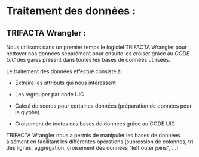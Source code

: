 # Traitement des données : 


## TRIFACTA Wrangler :

Nous utilisons dans un premier temps le logiciel TRIFACTA Wrangler pour nettoyer nos données séparément pour ensuite les croiser grâce au *CODE UIC* des gares présent dans toutes les bases de données utilisées.

Le traitement des données effectué consiste à : 

- Extraire les attributs qui nous intéressent

- Les regrouper par code UIC

- Calcul de scores pour certaines données (préparation de données pour le glyphe)

- Croisement de toutes ces bases de données grâce au CODE UIC

TRIFACTA Wrangler nous a permis de manipuler les bases de données aisément en facilitant les différentes opérations (supression de colonnes, tri des lignes, aggrégation, croisement des données "left outer joins", ...)
